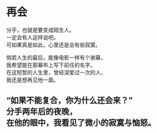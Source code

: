 # 再会

分手，也就是要变成陌生人。\
一定会有人这样说吧。\
可如果真是如此，心里还是会有些寂寞。

倘若人生的最后，能像电影一样有个谢幕，\
我希望能在那幕布上写下前任的名字。\
在这短暂的人生里，曾经深爱过一次的人，\
我还是想再见他一面。

“如果不能复合，你为什么还会来？”\
分手两年后的夜晚，\
在他的眼中，我看见了微小的寂寞与恼怒。
<br>
<br>
<br>
<br>
<br>
<br>
<br>
<br>
<br>
<br>
<br>
<br>
<br>
<br>
<br>
<br>
<br>
---
